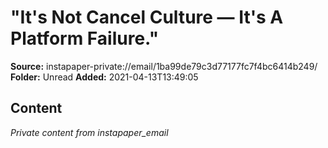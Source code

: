 # "It's Not Cancel Culture — It's A Platform Failure."

**Source:** instapaper-private://email/1ba99de79c3d77177fc7f4bc6414b249/
**Folder:** Unread
**Added:** 2021-04-13T13:49:05




## Content
*Private content from instapaper_email*
